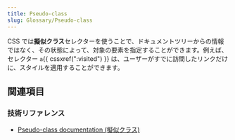 ```yaml
---
title: Pseudo-class
slug: Glossary/Pseudo-class
---
```


CSS では**擬似クラス**セレクターを使うことで、ドキュメントツリーからの情報ではなく、その状態によって、対象の要素を指定することができます。例えば、セレクター `a`{{ cssxref(":visited") }} は、ユーザーがすでに訪問したリンクだけに、スタイルを適用することができます。

## 関連項目

### 技術リファレンス

- [Pseudo-class documentation (擬似クラス)](/ja/docs/Web/CSS/Pseudo-classes)
